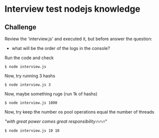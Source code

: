 # Interview test nodejs knowledge

## Challenge
Review the 'interview.js' and executed it, but before answer the question:
* what will be the order of the logs in the console?

Run the code and check
```
$ node interview.js
```

Now, try running 3 hashs
```
$ node interview.js 3
```

Now, maybe something ruge (run 1k of hashs)
```
$ node interview.js 1000
```

Now, try keep the number os pool operations equal the number of threads

_"with great power comes great responsibility🔥🔥🔥"_

```
$ node interview.js 10 10
```
